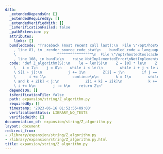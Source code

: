 ```yaml
---
data:
  _extendedDependsOn: []
  _extendedRequiredBy: []
  _extendedVerifiedWith: []
  _isVerificationFailed: false
  _pathExtension: py
  attributes:
    links: []
  bundledCode: "Traceback (most recent call last):\n  File \"/opt/hostedtoolcache/Python/3.11.4/x64/lib/python3.11/site-packages/onlinejudge_verify/documentation/build.py\"\
    , line 81, in _render_source_code_stat\n    bundled_code = language.bundle(\n\
    \                   ^^^^^^^^^^^^^^^^\n  File \"/opt/hostedtoolcache/Python/3.11.4/x64/lib/python3.11/site-packages/onlinejudge_verify/languages/python.py\"\
    , line 108, in bundle\n    raise NotImplementedError\nNotImplementedError\n"
  code: "def Z_algorithm(S):\n    le = len(S)\n    Z = [0] * le\n    Z[0] = le\n \
    \   i = 1\n    j = 0\n    while i < le:\n        while i + j < le and S[j] ==\
    \ S[i + j]:\n            j += 1\n        Z[i] = j\n        if j == 0:\n      \
    \      i += 1\n            continue\n\n        k = 1\n        while i + k < le\
    \ and k + Z[k] < j:\n            Z[i + k] = Z[k]\n            k += 1\n       \
    \ i += k\n        j -= k\n    return Z\n"
  dependsOn: []
  isVerificationFile: false
  path: expansion/string/Z_algorithm.py
  requiredBy: []
  timestamp: '2023-06-16 01:52:55+09:00'
  verificationStatus: LIBRARY_NO_TESTS
  verifiedWith: []
documentation_of: expansion/string/Z_algorithm.py
layout: document
redirect_from:
- /library/expansion/string/Z_algorithm.py
- /library/expansion/string/Z_algorithm.py.html
title: expansion/string/Z_algorithm.py
---
```

